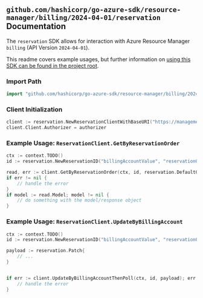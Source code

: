 
## `github.com/hashicorp/go-azure-sdk/resource-manager/billing/2024-04-01/reservation` Documentation

The `reservation` SDK allows for interaction with Azure Resource Manager `billing` (API Version `2024-04-01`).

This readme covers example usages, but further information on [using this SDK can be found in the project root](https://github.com/hashicorp/go-azure-sdk/tree/main/docs).

### Import Path

```go
import "github.com/hashicorp/go-azure-sdk/resource-manager/billing/2024-04-01/reservation"
```


### Client Initialization

```go
client := reservation.NewReservationClientWithBaseURI("https://management.azure.com")
client.Client.Authorizer = authorizer
```


### Example Usage: `ReservationClient.GetByReservationOrder`

```go
ctx := context.TODO()
id := reservation.NewReservationID("billingAccountValue", "reservationOrderIdValue", "reservationIdValue")

read, err := client.GetByReservationOrder(ctx, id, reservation.DefaultGetByReservationOrderOperationOptions())
if err != nil {
	// handle the error
}
if model := read.Model; model != nil {
	// do something with the model/response object
}
```


### Example Usage: `ReservationClient.UpdateByBillingAccount`

```go
ctx := context.TODO()
id := reservation.NewReservationID("billingAccountValue", "reservationOrderIdValue", "reservationIdValue")

payload := reservation.Patch{
	// ...
}


if err := client.UpdateByBillingAccountThenPoll(ctx, id, payload); err != nil {
	// handle the error
}
```
